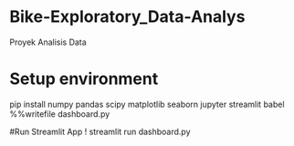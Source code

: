 # Bike-Exploratory_Data-Analys
Proyek Analisis Data

# Setup environment
pip install numpy pandas scipy matplotlib seaborn jupyter streamlit babel
%%writefile dashboard.py

#Run Streamlit App
! streamlit run dashboard.py
